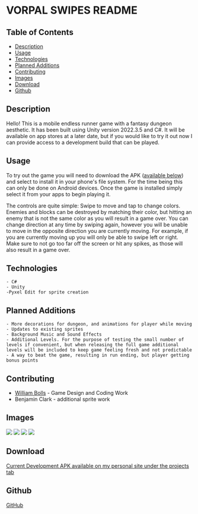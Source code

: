 # VORPAL SWIPES README 
  ## Table of Contents
  
  - [Description](#description)
  - [Usage](#usage)
  - [Technologies](#technologies)
  - [Planned Additions](#planned-additions)
  - [Contributing](#contributing)
  - [Images](#images)
  - [Download](#download)
  - [Github](#github)
  
  ## Description
 
  Hello! This is a mobile endless runner game with a fantasy dungeon aesthetic. It has been built using Unity version 2022.3.5 and C#. It will be available on app stores at a later date, but if you would like to try it out now I can provide access to a development build that can be played.

  ## Usage
  
  To try out the game you will need to download the APK ([available below](#download)) and select to install it in your phone's file system. For the time being this can only be done on Android devices. Once the game is installed simply select it from your apps to begin playing it. 
  
  The controls are quite simple: Swipe to move and tap to change colors. Enemies and blocks can be destroyed by matching their color, but hitting an enemy that is not the same color as you will result in a game over. You can change direction at any time by swiping again, however you will be unable to move in the opposite direction you are currently moving. For example, if you are currently moving up you will only be able to swipe left or right. Make sure to not go too far off the screen or hit any spikes, as those will also result in a game over.
  
  ## Technologies
    - C#
    - Unity
    -Pyxel Edit for sprite creation

  ## Planned Additions
    - More decorations for dungeon, and animations for player while moving
    - Updates to existing sprites
    - Background Music and Sound Effects
    - Additional Levels. For the purpose of testing the small number of levels if convenient, but when releasing the full game additional levels will be included to keep game feeling fresh and not predictable
    - A way to beat the game, resulting in run ending, but player getting bonus points
    
    
  ## Contributing
    
  - [William Bolls](https://github.com/palminski) - Game Design and Coding Work
  - Benjamin Clark - additional sprite work
  
  ## Images

  <img src="./Screenshot_20230825-122628.png">
  <img src="./Screenshot_20230825-122648.png">
  <img src="./Screenshot_20230825-122739.png">
  <img src="./Screenshot_20230825-122749.png">


  ## Download
  
  [Current Development APK available on my personal site under the projects tab](https://palminski.github.io/myriad-conniptions/)

  ## Github

  [GitHub](https://github.com/palminski/vorpal-swipes)

